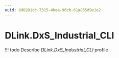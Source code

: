 ```yaml
---
uuid: 8d0281dc-7315-4bea-96cb-61a855d9e1e2
---
```



# DLink.DxS_Industrial_CLI


<!-- prettier-ignore -->
!!! todo
    Describe *DLink.DxS_Industrial_CLI* profile
